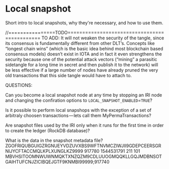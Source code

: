 # Local snapshot

Short intro to local snapshots, why they're necessary, and how to use them.


//================TODO=============================================
TO ADD:
It will not weaken the security of the tangle, since its consensus is fundamentally different from other DLT’s. Concepts like “longest chain wins” (which is the basic idea behind most blockchain based consensus models) doesn’t exist in IOTA and in fact it even strengthens the security because one of the potential attack vectors (“mining” a parasitic sidetangle for a long time in secret and then publish it to the network) will be less effective if a large number of nodes have already pruned the very old transactions that this side tangle would have to attach to.

QUESTIONS:

Can you become a local snapshot node at any time by stopping an IRI node and changing the confiration options to `LOCAL_SNAPSHOT_ENABLED`=`TRUE`?

Is it possible to perform local snapshops with the exception of a set of arbitraly choosen transactions — lets call them MyPermaTransactions?

Are snapshot files used by the IRI only when it runs for the first time in order to create the ledger (RockDB database)?

What is the data in the snapshot metadata file?
ZGOFRIQUBGUIGZRGNUEYVDZUVXBS9WFTNVMCZIWJII9GDEPCEERSGRNIJYCFTACCMQLKPLXUNGLKZ9999
917780
1544531791
211
101
MBVHSITOOMNWUWNMQKTXNZQZM9CDLUUOGMQQKLLGQJMDBNSOTGAIHTUFCNJZICIBQEJGTF9KNMBI99999;917740